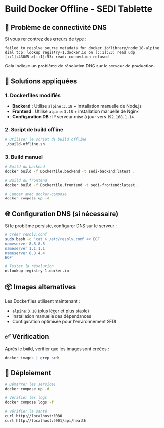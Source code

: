 # Build Docker Offline - SEDI Tablette

## 🚨 Problème de connectivité DNS

Si vous rencontrez des erreurs de type :
```
failed to resolve source metadata for docker.io/library/node:18-alpine
dial tcp: lookup registry-1.docker.io on [::1]:53: read udp [::1]:43005->[::1]:53: read: connection refused
```

Cela indique un problème de résolution DNS sur le serveur de production.

## 🔧 Solutions appliquées

### 1. Dockerfiles modifiés
- **Backend** : Utilise `alpine:3.18` + installation manuelle de Node.js
- **Frontend** : Utilise `alpine:3.18` + installation manuelle de Nginx
- **Configuration DB** : IP serveur mise à jour vers `192.168.1.14`

### 2. Script de build offline
```bash
# Utiliser le script de build offline
./build-offline.sh
```

### 3. Build manuel
```bash
# Build du backend
docker build -f Dockerfile.backend -t sedi-backend:latest .

# Build du frontend  
docker build -f Dockerfile.frontend -t sedi-frontend:latest .

# Lancer avec docker-compose
docker compose up -d
```

## 🌐 Configuration DNS (si nécessaire)

Si le problème persiste, configurer DNS sur le serveur :

```bash
# Créer resolv.conf
sudo bash -c 'cat > /etc/resolv.conf << EOF
nameserver 8.8.8.8
nameserver 1.1.1.1
nameserver 8.8.4.4
EOF'

# Tester la résolution
nslookup registry-1.docker.io
```

## 📦 Images alternatives

Les Dockerfiles utilisent maintenant :
- `alpine:3.18` (plus léger et plus stable)
- Installation manuelle des dépendances
- Configuration optimisée pour l'environnement SEDI

## ✅ Vérification

Après le build, vérifier que les images sont créées :
```bash
docker images | grep sedi
```

## 🚀 Déploiement

```bash
# Démarrer les services
docker compose up -d

# Vérifier les logs
docker compose logs -f

# Vérifier la santé
curl http://localhost:8080
curl http://localhost:3001/api/health
```
